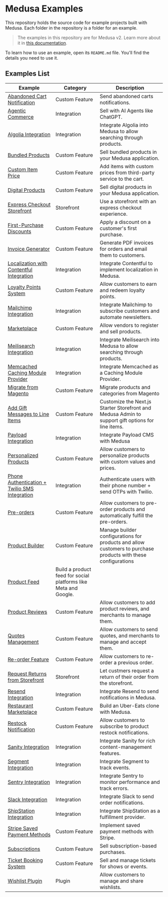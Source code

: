 # Medusa Examples

This repository holds the source code for example projects built with Medusa. Each folder in the repository is a folder for an example.

> The examples in this repository are for Medusa v2. Learn more about it in [this documentation](https://docs.medusajs.com).

To learn how to use an example, open its `README.md` file. You'll find the details you need to use it.

## Examples List

| Example | Category | Description |
|---------|----------|-------------|
| [Abandoned Cart Notification](./abandoned-cart/README.md) | Custom Feature | Send abandoned carts notifications. |
| [Agentic Commerce](./agentic-commerce/README.md) | Integration | Sell with AI Agents like ChatGPT. |
| [Algolia Integration](./algolia-integration/README.md) | Integration | Integrate Algolia into Medusa to allow searching through products. |
| [Bundled Products](./bundled-products/README.md) | Custom Feature | Sell bundled products in your Medusa application. |
| [Custom Item Price](./custom-item-price/README.md) | Custom Feature | Add items with custom prices from third-party service to the cart. |
| [Digital Products](./digital-product/README.md) | Custom Feature | Sell digital products in your Medusa application. |
| [Express Checkout Storefront](./express-checkout-storefront/README.md) | Storefront | Use a storefront with an express checkout experience. |
| [First-Purchase Discounts](./first-purchase-discount/) | Custom Feature | Apply a discount on a customer's first purchase. |
| [Invoice Generator](./invoice-generator/README.md) | Custom Feature | Generate PDF invoices for orders and email them to customers. |
| [Localization with Contentful Integration](./localization-contentful/README.md) | Integration | Integrate Contentful to implement localization in Medusa. |
| [Loyalty Points System](./loyalty-points/README.md) | Custom Feature | Allow customers to earn and redeem loyalty points. |
| [Mailchimp Integration](./mailchimp-integration/README.md) | Integration | Integrate Mailchimp to subscribe customers and automate newsletters. |
| [Marketplace](./marketplace/README.md) | Custom Feature | Allow vendors to register and sell products. |
| [Meilisearch Integration](./meilisearch-integration/README.md) | Integration | Integrate Meilisearch into Medusa to allow searching through products. |
| [Memcached Caching Module Provider](./memcached-caching/README.md) | Integration | Integrate Memcached as a Caching Module Provider. |
| [Migrate from Magento](./migrate-from-magento/README.md) | Custom Feature | Migrate products and categories from Magento |
| [Add Gift Messages to Line Items](./order-gift-message/README.md) | Custom Feature | Customize the Next.js Starter Storefront and Medusa Admin to support gift options for line items. |
| [Payload Integration](./payload-integration/README.md) | Integration | Integrate Payload CMS with Medusa |
| [Personalized Products](./personalized-products/README.md) | Custom Feature | Allow customers to personalize products with custom values and prices. |
| [Phone Authentication + Twilio SMS Integration](./phone-auth/README.md) | Integration | Authenticate users with their phone number + send OTPs with Twilio. |
| [Pre-orders](./preorder/README.md) | Custom Feature | Allow customers to pre-order products and automatically fulfill the pre-orders. |
| [Product Builder](./product-builder/README.md) | Custom Feature | Manage builder configurations for products and allow customers to purchase products with these configurations |
| [Product Feed](./product-feed/README.md) | Build a product feed for social platforms like Meta and Google. |
| [Product Reviews](./product-reviews/README.md) | Custom Feature | Allow customers to add product reviews, and merchants to manage them. |
| [Quotes Management](./quotes-management/README.md) | Custom Feature | Allow customers to send quotes, and merchants to manage and accept them. |
| [Re-order Feature](./re-order/README.md) | Custom Feature | Allow customers to re-order a previous order. |
| [Request Returns from Storefront](./returns-storefront/README.md) | Storefront | Let custmers request a return of their order from the storefront. |
| [Resend Integration](./resend-integration/README.md) | Integration | Integrate Resend to send notifications in Medusa. |
| [Restaurant Marketplace](./restaurant-marketplace/README.md) | Custom Feature | Build an Uber-Eats clone with Medusa. |
| [Restock Notification](./restock-notification/README.md) | Custom Feature | Allow customers to subscribe to product restock notifications. |
| [Sanity Integration](./sanity-integration/README.md) | Integration | Integrate Sanity for rich content-management features. |
| [Segment Integration](./segment-integration/README.md) | Integration | Integrate Segment to track events. |
| [Sentry Integration](./sentry-integration/) | Integration | Integrate Sentry to monitor performance and track errors. |
| [Slack Integration](./slack-integration/README.md) | Integration | Integrate Slack to send order notifications. |
| [ShipStation Integration](./shipstation-integration/README.md) | Integration | Integrate ShipStation as a fulfillment provider. |
| [Stripe Saved Payment Methods](./stripe-saved-payment/README.md) | Custom Feature | Implement saved payment methods with Stripe. |
| [Subscriptions](./subscription/README.md) | Custom Feature | Sell subscription-based purchases. |
| [Ticket Booking System](./ticket-booking/README.md) | Custom Feature | Sell and manage tickets for shows or events. |
| [Wishlist Plugin](./wishlist-plugin/README.md) | Plugin | Allow customers to manage and share wishlists. |

